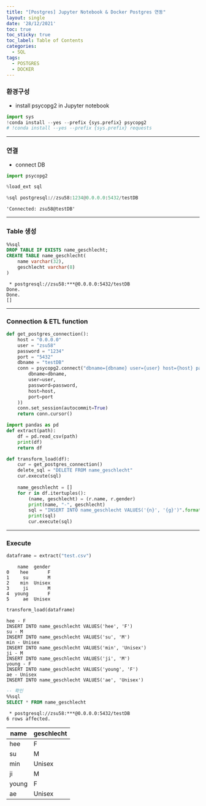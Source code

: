 ```yaml
---
title: "[Postgres] Jupyter Notebook & Docker Postgres 연동"
layout: single
date: '28/12/2021'
toc: true
toc_sticky: true
toc_label: Table of Contents
categories:
  - SQL
tags:
  - POSTGRES
  - DOCKER
---
```


### 환경구성
* install psycopg2 in Jupyter notebook


```python
import sys
!conda install --yes --prefix {sys.prefix} psycopg2
# !conda install --yes --prefix {sys.prefix} requests
```
---

### 연결
* connect DB


```python
import psycopg2
```

```python
%load_ext sql
```

```python
%sql postgresql://zsu58:1234@0.0.0.0:5432/testDB
```
    'Connected: zsu58@testDB'
---

### Table 생성

```sql
%%sql
DROP TABLE IF EXISTS name_geschlecht;
CREATE TABLE name_geschlecht(
    name varchar(32),
    geschlecht varchar(8)
)
```

     * postgresql://zsu58:***@0.0.0.0:5432/testDB
    Done.
    Done.
    []

---

### Connection & ETL function

```python
def get_postgres_connection():
    host = "0.0.0.0"
    user = "zsu58"
    password = "1234"
    port = "5432"
    dbname = "testDB"
    conn = psycopg2.connect("dbname={dbname} user={user} host={host} password={password} port={port}".format(
        dbname=dbname,
        user=user,
        password=password,
        host=host,
        port=port
    ))
    conn.set_session(autocommit=True)
    return conn.cursor()
```

```python
import pandas as pd
def extract(path):
    df = pd.read_csv(path)
    print(df)
    return df
```

```python
def transform_load(df):
    cur = get_postgres_connection()
    delete_sql = "DELETE FROM name_geschlecht"
    cur.execute(sql)
    
    name_geschlecht = []
    for r in df.itertuples():
        (name, geschlecht) = (r.name, r.gender)
        print(name, "-", geschlecht)
        sql = "INSERT INTO name_geschlecht VALUES('{n}', '{g}')".format(n=name, g=geschlecht)
        print(sql)
        cur.execute(sql)
```
---

### Execute

```python
dataframe = extract("test.csv")
```
        name  gender
    0    hee       F
    1     su       M
    2    min  Unisex
    3     ji       M
    4  young       F
    5     ae  Unisex

```python
transform_load(dataframe)
```

    hee - F
    INSERT INTO name_geschlecht VALUES('hee', 'F')
    su - M
    INSERT INTO name_geschlecht VALUES('su', 'M')
    min - Unisex
    INSERT INTO name_geschlecht VALUES('min', 'Unisex')
    ji - M
    INSERT INTO name_geschlecht VALUES('ji', 'M')
    young - F
    INSERT INTO name_geschlecht VALUES('young', 'F')
    ae - Unisex
    INSERT INTO name_geschlecht VALUES('ae', 'Unisex')


```sql
-- 확인
%%sql
SELECT * FROM name_geschlecht
```
     * postgresql://zsu58:***@0.0.0.0:5432/testDB
    6 rows affected.

<table>
    <thead>
        <tr>
            <th>name</th>
            <th>geschlecht</th>
        </tr>
    </thead>
    <tbody>
        <tr>
            <td>hee</td>
            <td>F</td>
        </tr>
        <tr>
            <td>su</td>
            <td>M</td>
        </tr>
        <tr>
            <td>min</td>
            <td>Unisex</td>
        </tr>
        <tr>
            <td>ji</td>
            <td>M</td>
        </tr>
        <tr>
            <td>young</td>
            <td>F</td>
        </tr>
        <tr>
            <td>ae</td>
            <td>Unisex</td>
        </tr>
    </tbody>
</table>



